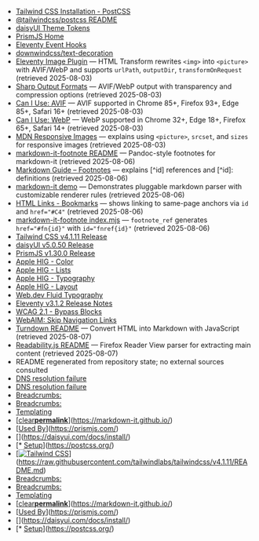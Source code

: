 - [Tailwind CSS Installation - PostCSS](https://tailwindcss.com/docs/installation#postcss)
- [@tailwindcss/postcss README](https://github.com/tailwindlabs/tailwindcss-postcss)
- [daisyUI Theme Tokens](https://daisyui.com/docs/themes/)
- [PrismJS Home](https://prismjs.com/)
- [Eleventy Event Hooks](https://www.11ty.dev/docs/config/#event-hooks)
- [downwindcss/text-decoration](https://github.com/downwindcss/text-decoration)
- [Eleventy Image Plugin](https://www.11ty.dev/docs/plugins/image/) — HTML Transform rewrites `<img>` into `<picture>` with AVIF/WebP and supports `urlPath`, `outputDir`, `transformOnRequest` (retrieved 2025-08-03)
- [Sharp Output Formats](https://sharp.pixelplumbing.com/api-output) — AVIF/WebP output with transparency and compression options (retrieved 2025-08-03)
- [Can I Use: AVIF](https://raw.githubusercontent.com/Fyrd/caniuse/main/features-json/avif.json) — AVIF supported in Chrome 85+, Firefox 93+, Edge 85+, Safari 16+ (retrieved 2025-08-03)
- [Can I Use: WebP](https://raw.githubusercontent.com/Fyrd/caniuse/main/features-json/webp.json) — WebP supported in Chrome 32+, Edge 18+, Firefox 65+, Safari 14+ (retrieved 2025-08-03)
- [MDN Responsive Images](https://developer.mozilla.org/en-US/docs/Learn/HTML/Multimedia_and_embedding/Responsive_images) — explains using `<picture>`, `srcset`, and `sizes` for responsive images (retrieved 2025-08-03)
- [markdown-it-footnote README](https://raw.githubusercontent.com/markdown-it/markdown-it-footnote/master/README.md) — Pandoc-style footnotes for markdown-it (retrieved 2025-08-06)
- [Markdown Guide – Footnotes](https://www.markdownguide.org/extended-syntax/#footnotes) — explains [^id] references and [^id]: definitions (retrieved 2025-08-06)
- [markdown-it demo](https://markdown-it.github.io/) — Demonstrates pluggable markdown parser with customizable renderer rules (retrieved 2025-08-06)
- [HTML Links - Bookmarks](https://www.w3schools.com/html/html_links_bookmarks.asp) — shows linking to same-page anchors via `id` and `href="#C4"` (retrieved 2025-08-06)
- [markdown-it-footnote index.mjs](https://raw.githubusercontent.com/markdown-it/markdown-it-footnote/master/index.mjs) — `footnote_ref` generates `href="#fn{id}"` with `id="fnref{id}"` (retrieved 2025-08-06)
- [Tailwind CSS v4.1.11 Release](https://api.github.com/repos/tailwindlabs/tailwindcss/releases/latest)
- [daisyUI v5.0.50 Release](https://api.github.com/repos/saadeghi/daisyui/releases/latest)
- [PrismJS v1.30.0 Release](https://api.github.com/repos/PrismJS/prism/releases/latest)
- [Apple HIG - Color](https://developer.apple.com/design/human-interface-guidelines/color)
- [Apple HIG - Lists](https://developer.apple.com/design/human-interface-guidelines/lists)
- [Apple HIG - Typography](https://developer.apple.com/design/human-interface-guidelines/typography)
- [Apple HIG - Layout](https://developer.apple.com/design/human-interface-guidelines/layout)
- [Web.dev Fluid Typography](https://web.dev/fluid-typography/)
- [Eleventy v3.1.2 Release Notes](https://api.github.com/repos/11ty/eleventy/releases/tags/v3.1.2)
- [WCAG 2.1 - Bypass Blocks](https://www.w3.org/TR/WCAG21/#bypass-blocks)
- [WebAIM: Skip Navigation Links](https://webaim.org/techniques/skipnav/)
- [Turndown README](https://raw.githubusercontent.com/mixmark-io/turndown/master/README.md) — Convert HTML into Markdown with JavaScript (retrieved 2025-08-07)
- [Readability.js README](https://raw.githubusercontent.com/mozilla/readability/master/README.md) — Firefox Reader View parser for extracting main content (retrieved 2025-08-07)
- README regenerated from repository state; no external sources consulted
- [DNS resolution failure](https://v4.tailwindcss.com/docs/installation)
- [DNS resolution failure](https://v4.tailwindcss.com/docs/configuration)
- [Breadcrumbs:](https://www.11ty.dev/docs/)
- [Breadcrumbs:](https://www.11ty.dev/docs/config/)
- [Templating](https://mozilla.github.io/nunjucks/templating.html)
- [[clear](#)[**permalink**](https://markdown-it.github.io/ "Share this snippet as link")](https://markdown-it.github.io/)
- [[Used By](#used-by)](https://prismjs.com/)
- [[](https://daisyui.com/)](https://daisyui.com/docs/install/)
- [*   [Setup](https://github.com/postcss/postcss#usage)](https://postcss.org/)
- [[![Tailwind CSS](https://raw.githubusercontent.com/tailwindlabs/tailwindcss/HEAD/.github/logo-light.svg)](https://tailwindcss.com/)](https://raw.githubusercontent.com/tailwindlabs/tailwindcss/v4.1.11/README.md)
- [Breadcrumbs:](https://www.11ty.dev/docs/)
- [Breadcrumbs:](https://www.11ty.dev/docs/config/)
- [Templating](https://mozilla.github.io/nunjucks/templating.html)
- [[clear](#)[**permalink**](https://markdown-it.github.io/ "Share this snippet as link")](https://markdown-it.github.io/)
- [[Used By](#used-by)](https://prismjs.com/)
- [[](https://daisyui.com/)](https://daisyui.com/docs/install/)
- [*   [Setup](https://github.com/postcss/postcss#usage)](https://postcss.org/)
